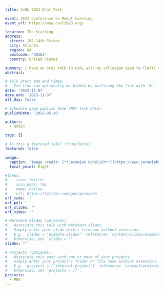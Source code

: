 ```yaml
---
title: CoRL 2023 Oral Talk

event: 2023 Conference on Robot Learning
event_url: https://www.corl2023.org/

location: The Starling
address:
  street: 188 14th Street
  city: Atlanta
  region: GA
  postcode: '30361'
  country: United States

summary: I have an oral talk in CoRL with my colleague Sean Ye (left) to present our paper.
abstract: ''

# Talk start and end times.
#   End time can optionally be hidden by prefixing the line with `#`.
date: '2023-11-07'
date_end: '2023-11-07'
all_day: false

# Schedule page publish date (NOT talk date).
publishDate: '2025-05-16'

authors:
  - admin

tags: []

# Is this a featured talk? (true/false)
featured: false

image:
  caption: 'Image credit: [**Jeremiah Coholich**](https://www.jeremiahcoholich.com/)'
  focal_point: Right

#links:
#  - icon: twitter
#    icon_pack: fab
#    name: Follow
#    url: https://twitter.com/georgecushen
url_code: ''
url_pdf: ''
url_slides: ''
url_video: ''

# Markdown Slides (optional).
#   Associate this talk with Markdown slides.
#   Simply enter your slide deck's filename without extension.
#   E.g. `slides = "example-slides"` references `content/slides/example-slides.md`.
#   Otherwise, set `slides = ""`.
slides: ""

# Projects (optional).
#   Associate this post with one or more of your projects.
#   Simply enter your project's folder or file name without extension.
#   E.g. `projects = ["internal-project"]` references `content/project/deep-learning/index.md`.
#   Otherwise, set `projects = []`.
projects:
  - PEG
---
```

